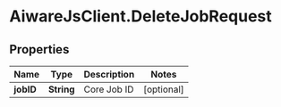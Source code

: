 # AiwareJsClient.DeleteJobRequest

## Properties

Name | Type | Description | Notes
------------ | ------------- | ------------- | -------------
**jobID** | **String** | Core Job ID | [optional] 


